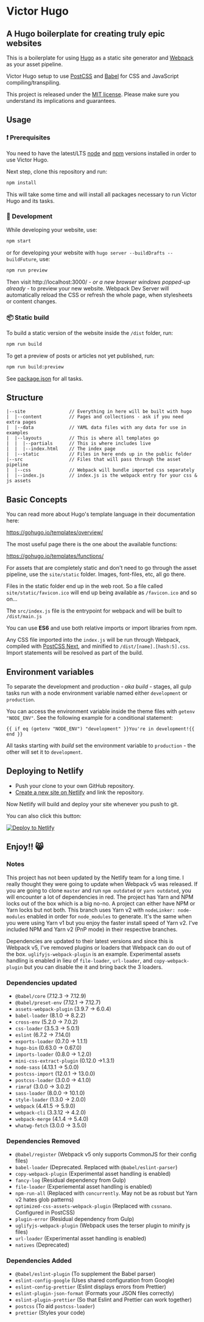 # Victor Hugo

## A Hugo boilerplate for creating truly epic websites

This is a boilerplate for using [Hugo](https://gohugo.io/) as a static site generator and [Webpack](https://webpack.js.org/) as your asset pipeline.

Victor Hugo setup to use [PostCSS](http://postcss.org/) and [Babel](https://babeljs.io/) for CSS and JavaScript compiling/transpiling.

This project is released under the [MIT license](LICENSE). Please make sure you understand its implications and guarantees.

## Usage

### :exclamation: Prerequisites

You need to have the latest/LTS [node](https://nodejs.org/en/download/) and [npm](https://www.npmjs.com/get-npm) versions installed in order to use Victor Hugo.

Next step, clone this repository and run:

```bash
npm install
```

This will take some time and will install all packages necessary to run Victor Hugo and its tasks.

### :construction_worker: Development

While developing your website, use:

```bash
npm start
```

or for developing your website with `hugo server --buildDrafts --buildFuture`, use:

```bash
npm run preview
```

Then visit http://localhost:3000/ _- or a new browser windows popped-up already -_ to preview your new website. Webpack Dev Server will automatically reload the CSS or refresh the whole page, when stylesheets or content changes.

### :package: Static build

To build a static version of the website inside the `/dist` folder, run:

```bash
npm run build
```

To get a preview of posts or articles not yet published, run:

```bash
npm run build:preview
```

See [package.json](package.json#L8) for all tasks.

## Structure

```
|--site                // Everything in here will be built with hugo
|  |--content          // Pages and collections - ask if you need extra pages
|  |--data             // YAML data files with any data for use in examples
|  |--layouts          // This is where all templates go
|  |  |--partials      // This is where includes live
|  |  |--index.html    // The index page
|  |--static           // Files in here ends up in the public folder
|--src                 // Files that will pass through the asset pipeline
|  |--css              // Webpack will bundle imported css separately
|  |--index.js         // index.js is the webpack entry for your css & js assets
```

## Basic Concepts

You can read more about Hugo's template language in their documentation here:

https://gohugo.io/templates/overview/

The most useful page there is the one about the available functions:

https://gohugo.io/templates/functions/

For assets that are completely static and don't need to go through the asset pipeline,
use the `site/static` folder. Images, font-files, etc, all go there.

Files in the static folder end up in the web root. So a file called `site/static/favicon.ico`
will end up being available as `/favicon.ico` and so on...

The `src/index.js` file is the entrypoint for webpack and will be built to `/dist/main.js`

You can use **ES6** and use both relative imports or import libraries from npm.

Any CSS file imported into the `index.js` will be run through Webpack, compiled with [PostCSS Next](http://cssnext.io/), and
minified to `/dist/[name].[hash:5].css`. Import statements will be resolved as part of the build.

## Environment variables

To separate the development and production _- aka build -_ stages, all gulp tasks run with a node environment variable named either `development` or `production`.

You can access the environment variable inside the theme files with `getenv "NODE_ENV"`. See the following example for a conditional statement:

    {{ if eq (getenv "NODE_ENV") "development" }}You're in development!{{ end }}

All tasks starting with _build_ set the environment variable to `production` - the other will set it to `development`.

## Deploying to Netlify

- Push your clone to your own GitHub repository.
- [Create a new site on Netlify](https://app.netlify.com/start) and link the repository.

Now Netlify will build and deploy your site whenever you push to git.

You can also click this button:

[![Deploy to Netlify](https://www.netlify.com/img/deploy/button.svg)](https://app.netlify.com/start/deploy?repository=https://github.com/netlify/victor-hugo)

## Enjoy!! 😸

### Notes

This project has not been updated by the Netlify team for a long time. I really thought they were going to update when
Webpack v5 was released. If you are going to clone `master` and run `npm outdated` or `yarn outdated`, you will encounter
a lot of dependencies in red. The project has Yarn and NPM locks out of the box which is a big no-no. A project can
either have NPM or Yarn locks but not both. This branch uses Yarn v2 with `nodeLinker: node-modules` enabled in order for `node_modules` to generate. It's the same when you were using Yarn v1 but you enjoy the faster install speed of Yarn v2. I've included NPM and Yarn v2 (PnP mode) in their respective branches.

Dependencies are updated to their latest versions and since this is Webpack v5, I've removed plugins or loaders that
Webpack can do out of the box. `uglifyjs-webpack-plugin` is an example. Experimental assets handling is enabled in lieu
of `file-loader`, `url-loader`, and `copy-webpack-plugin` but you can disable the it and bring back the 3 loaders.

### Dependencies updated

- `@babel/core` (7.12.3 -> 7.12.9)
- `@babel/preset-env` (7.12.1 -> 7.12.7)
- `assets-webpack-plugin` (3.9.7 -> 6.0.4)
- `babel-loader` (8.1.0 -> 8.2.2)
- `cross-env` (5.2.0 -> 7.0.2)
- `css-loader` (3.5.3 -> 5.0.1)
- `eslint` (6.7.2 -> 7.14.0)
- `exports-loader` (0.7.0 -> 1.1.1)
- `hugo-bin` (0.63.0 -> 0.67.0)
- `imports-loader` (0.8.0 -> 1.2.0)
- `mini-css-extract-plugin` (0.12.0 ->1.3.1)
- `node-sass` (4.13.1 -> 5.0.0)
- `postcss-import` (12.0.1 -> 13.0.0)
- `postcss-loader` (3.0.0 -> 4.1.0)
- `rimraf` (3.0.0 -> 3.0.2)
- `sass-loader` (8.0.0 -> 10.1.0)
- `style-loader` (1.3.0 -> 2.0.0)
- `webpack` (4.41.5 -> 5.9.0)
- `webpack-cli` (3.3.12 -> 4.2.0)
- `webpack-merge` (4.1.4 -> 5.4.0)
- `whatwg-fetch` (3.0.0 -> 3.5.0)

### Dependencies Removed

- `@babel/register` (Webpack v5 only supports CommonJS for their config files)
- `babel-loader` (Deprecated. Replaced with `@babel/eslint-parser`)
- `copy-webpack-plugin` (Experimental asset handling is enabled)
- `fancy-log` (Residual dependency from Gulp)
- `file-loader` (Experiemental asset handling is enabled)
- `npm-run-all` (Replaced with `concurrently`. May not be as robust but Yarn v2 hates glob patterns)
- `optimized-css-assets-webpack-plugin` (Replaced with `cssnano`. Configured in PostCSS)
- `plugin-error` (Residual dependency from Gulp)
- `uglifyjs-webpack-plugin` (Webpack uses the terser plugin to minify js files)
- `url-loader` (Experimental asset handling is enabled)
- `natives` (Deprecated)

### Dependencies Added

- `@babel/eslint-plugin` (To supplement the Babel parser)
- `eslint-config-google` (Uses shared configuration from Google)
- `eslint-config-prettier` (Eslint displays errors from Prettier)
- `eslint-plugin-json-format` (Formats your JSON files correctly)
- `eslint-plugin-prettier` (So that Eslint and Prettier can work together)
- `postcss` (To aid `postcss-loader`)
- `prettier` (Styles your code)
